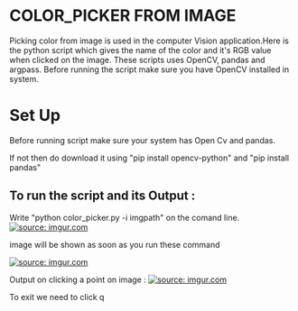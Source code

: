 # COLOR_PICKER FROM IMAGE

Picking color from image is used in the computer Vision application.Here is the python script which gives the name of the color and it's RGB value when clicked on the image. These scripts uses OpenCV, pandas and argpass.
Before running the script make sure you have OpenCV installed in system.

# Set Up
Before running script make sure your system has Open Cv and pandas.

If not then do download it using "pip install opencv-python" and "pip install pandas"

## To run the script and its Output :

Write "python color_picker.py -i imgpath" on the comand line.
 <a href="https://imgur.com/W1dhN0x"><img src="https://i.imgur.com/W1dhN0x.png" title="source: imgur.com" /></a>

image will be shown as soon as you run these command

<a href="https://imgur.com/orZ4YZf"><img src="https://i.imgur.com/orZ4YZf.png" title="source: imgur.com" /></a>

Output on clicking a point on image :
<a href="https://imgur.com/VA4Y83O"><img src="https://i.imgur.com/VA4Y83O.png" title="source: imgur.com" /></a>

To exit we need to click q